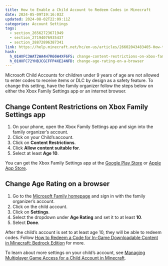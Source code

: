 ```yaml
---
title: How to Enable a Child Account to Redeem Codes in Minecraft
date: 2024-05-09T19:16:03Z
updated: 2024-08-02T22:09:11Z
categories: Account Settings
tags:
  - section_26562723671949
  - section_27194076935437
  - section_28872896387341
link: https://help.minecraft.net/hc/en-us/articles/26602043483405-How-to-Enable-a-Child-Account-to-Redeem-Codes-in-Minecraft
hash:
  h_01HXFC3WAT2WA4H7R66W4XF6FS: change-content-restrictions-on-xbox-family-settings-app
  h_01HXFC72YHBJCGCFFP4XE24NFD: change-age-rating-on-a-browser
---
```


Microsoft Child Accounts for children under 9 years of age are not allowed to enter codes to receive items or DLC by design as a safety feature. To change this setting, have the family organizer follow the steps below on either the Xbox Family Settings app or an internet browser.

## Change Content Restrictions on Xbox Family Settings app

1.  On your phone, open the Xbox Family Settings app and sign into the family organizer’s account.
2.  Click on your Child’s account.
3.  Click on **Content Restrictions**.
4.  Click **Allow content suitable for**.
5.  Select at least **Age 10**.

You can get the Xbox Family Settings app at the [Google Play Store](https://play.google.com/store/apps/details?id=com.microsoft.xboxfamily) or [Apple App Store](https://apps.apple.com/us/app/xbox-family-settings/id1507406707).

## Change Age Rating on a browser

1.  Go to the [Microsoft Family homepage](https://account.microsoft.com/family/home) and sign in with the family organizer’s account.
2.  Click on the child account.
3.  Click on **Settings**.
4.  Select the dropdown under **Age Rating** and set it to at least **10**.
5.  Select **Done**.

After the child’s account is set to at least age 10, they will be able to redeem codes. Follow [How to Redeem a Code for In-Game Downloadable Content in Minecraft: Bedrock Edition](../Redeeming-Gifts-Codes/How-to-Redeem-a-Code-for-In-Game-Downloadable-Content-in-Minecraft.md) for more.

To learn about more settings on your child’s account, see [Managing Multiplayer Game Access for a Child Account in Minecraft](./Managing-Multiplayer-Game-Access-for-a-Child-Account-in-Minecraft.md).
